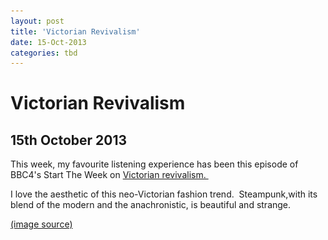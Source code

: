 ```yaml
---
layout: post
title: 'Victorian Revivalism'
date: 15-Oct-2013
categories: tbd
---
```


# Victorian Revivalism

## 15th October 2013

This week,   my favourite listening experience has been this episode of BBC4's Start The Week on <a href="http://www.bbc.co.uk/programmes/b03c2zvk">Victorian revivalism. </a>

I love the aesthetic of this neo-Victorian fashion trend.  Steampunk,with its blend of the modern and the anachronistic, is beautiful and strange.

<p <img class="photo-horiz" src="/images/2013/10/tumblr_l8pj6ciUqI1qdsen7o1_500.png" /><a href="http://ladycoyote.tumblr.com/page/2">(image source)</a></p>

<p Full beards, Grandpa haircuts, taxidermy, cluttered interiors, vaudeville, beautiful signage: they please me. Old-timey barbers and curiosity cabinets are everywhere. It's an interesting trend.  But how come? Why are we so interested in this pre-Freudian time, where even piano legs were shrouded because of their saucy connotations?</p>

<p Perhaps because we are so saturated these days with Miley's tongue and everything it stands for,  repression and taboo have become the counterculture.</p>

<p In any case, this is a great podcast; a fine way to spend 45 minutes cleaning the kitchen or undercoating your next interiors project. (Hot pink and orange are go!)</p>

<p ps - The big daddy is home, the band is back together, all is balanced once again in the Mogantosh ranch.  Huzzah!</p>

